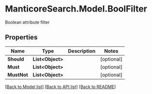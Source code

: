 # ManticoreSearch.Model.BoolFilter
Boolean attribute filter

## Properties

Name | Type | Description | Notes
------------ | ------------- | ------------- | -------------
**Should** | **List&lt;Object&gt;** |  | [optional] 
**Must** | **List&lt;Object&gt;** |  | [optional] 
**MustNot** | **List&lt;Object&gt;** |  | [optional] 


[[Back to Model list]](../README.md#documentation-for-models) [[Back to API list]](../README.md#documentation-for-api-endpoints) [[Back to README]](../README.md)

